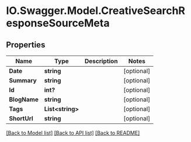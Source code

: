 # IO.Swagger.Model.CreativeSearchResponseSourceMeta
## Properties

Name | Type | Description | Notes
------------ | ------------- | ------------- | -------------
**Date** | **string** |  | [optional] 
**Summary** | **string** |  | [optional] 
**Id** | **int?** |  | [optional] 
**BlogName** | **string** |  | [optional] 
**Tags** | **List&lt;string&gt;** |  | [optional] 
**ShortUrl** | **string** |  | [optional] 

[[Back to Model list]](../README.md#documentation-for-models) [[Back to API list]](../README.md#documentation-for-api-endpoints) [[Back to README]](../README.md)

